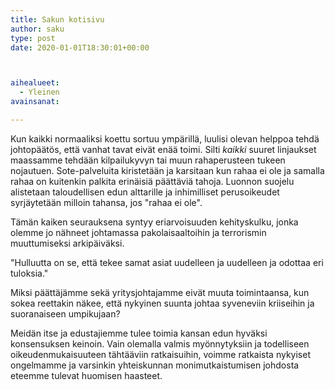 ```yaml
---
title: Sakun kotisivu
author: saku
type: post
date: 2020-01-01T18:30:01+00:00



aihealueet:
  - Yleinen
avainsanat:

---
```

Kun kaikki normaaliksi koettu sortuu ympärillä, luulisi olevan helppoa tehdä johtopäätös, että vanhat tavat eivät enää toimi. Silti <em>kaikki</em> suuret linjaukset maassamme tehdään kilpailukyvyn tai muun rahaperusteen tukeen nojautuen. Sote-palveluita kiristetään ja karsitaan kun rahaa ei ole ja samalla rahaa on kuitenkin palkita erinäisiä päättäviä tahoja. Luonnon suojelu alistetaan taloudellisen edun alttarille ja inhimilliset perusoikeudet syrjäytetään milloin tahansa, jos "rahaa ei ole".

Tämän kaiken seurauksena syntyy eriarvoisuuden kehityskulku, jonka olemme jo nähneet johtamassa pakolaisaaltoihin ja terrorismin muuttumiseksi arkipäiväksi.

"Hulluutta on se, että tekee samat asiat uudelleen ja uudelleen ja odottaa eri tuloksia."

Miksi päättäjämme sekä yritysjohtajamme eivät muuta toimintaansa, kun sokea reettakin näkee, että nykyinen suunta johtaa syveneviin kriiseihin ja suoranaiseen umpikujaan?

Meidän itse ja edustajiemme tulee toimia kansan edun hyväksi konsensuksen keinoin. Vain olemalla valmis myönnytyksiin ja todelliseen oikeudenmukaisuuteen tähtääviin ratkaisuihin, voimme ratkaista nykyiset ongelmamme ja varsinkin yhteiskunnan monimutkaistumisen johdosta eteemme tulevat huomisen haasteet.